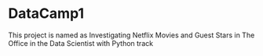 # DataCamp1
This project is named as Investigating Netflix Movies and Guest Stars in The Office in the Data Scientist with Python track
